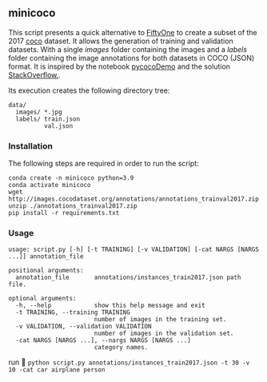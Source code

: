 ﻿## minicoco

This script presents a quick alternative to [FiftyOne](https://voxel51.com/docs/fiftyone/#fiftyone-library) to create a subset of the 2017 [coco](https://cocodataset.org/#home) dataset. It allows the generation of training and validation datasets. With a single *images* folder containing the images and a *labels* folder containing the image annotations for both datasets in COCO (JSON) format. It is inspired by the notebook [pycocoDemo](https://github.com/cocodataset/cocoapi/blob/master/PythonAPI/pycocoDemo.ipynb) and the solution [StackOverflow.](https://stackoverflow.com/a/73249837/14864907). 

Its execution creates the following directory tree:
```
data/
  images/ *.jpg
  labels/ train.json
          val.json
```


### Installation

The following steps are required in order to run the script:
```
conda create -n minicoco python=3.9
conda activate minicoco
wget http://images.cocodataset.org/annotations/annotations_trainval2017.zip
unzip ./annotations_trainval2017.zip
pip install -r requirements.txt
```
### Usage

```
usage: script.py [-h] [-t TRAINING] [-v VALIDATION] [-cat NARGS [NARGS ...]] annotation_file

positional arguments:
  annotation_file       annotations/instances_train2017.json path file.

optional arguments:
  -h, --help            show this help message and exit
  -t TRAINING, --training TRAINING
                        number of images in the training set.
  -v VALIDATION, --validation VALIDATION
                        number of images in the validation set.
  -cat NARGS [NARGS ...], --nargs NARGS [NARGS ...]
                        category names.
```
run 🏃 `python script.py annotations/instances_train2017.json -t 30 -v 10 -cat car airplane person`